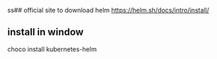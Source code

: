 ss## official site to download helm
https://helm.sh/docs/intro/install/
## install in window
choco install kubernetes-helm